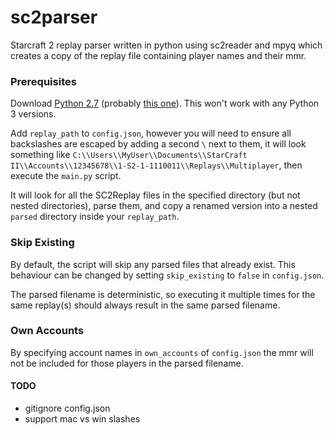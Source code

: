 # sc2parser

Starcraft 2 replay parser written in python using sc2reader and mpyq which creates a copy of the replay file containing player names and their mmr.

### Prerequisites

Download [Python 2.7](https://www.python.org/download/releases/2.7/) (probably [this one](https://www.python.org/ftp/python/2.7/python-2.7.amd64.msi)). This won't work with any Python 3 versions.

Add `replay_path` to `config.json`, however you will need to ensure all backslashes are escaped by adding a second `\` next to them, it will look something like `C:\\Users\\MyUser\\Documents\\StarCraft II\\Accounts\\12345678\\1-S2-1-1110011\\Replays\\Multiplayer`, then execute the `main.py` script.

It will look for all the SC2Replay files in the specified directory (but not nested directories), parse them, and copy a renamed version into a nested `parsed` directory inside your `replay_path`.

### Skip Existing
By default, the script will skip any parsed files that already exist. This behaviour can be changed by setting `skip_existing` to `false` in `config.json`.

The parsed filename is deterministic, so executing it multiple times for the same replay(s) should always result in the same parsed filename.

### Own Accounts
By specifying account names in `own_accounts` of `config.json` the mmr will not be included for those players in the parsed filename.


#### TODO
- gitignore config.json
- support mac vs win slashes
